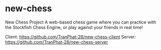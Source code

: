 # new-chess
New Chess Project
A web-based chess game where you can practice with the Stockfish Chess Engine, or play against your friends in real time!

Client: https://github.com/TranPhat-28/new-chess-client
Server: https://github.com/TranPhat-28/new-chess-server
